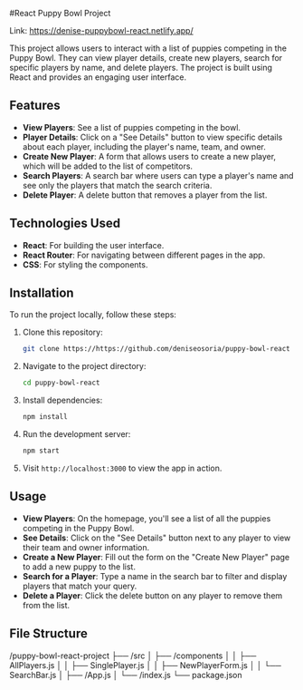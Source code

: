 #React Puppy Bowl Project

Link: https://denise-puppybowl-react.netlify.app/

This project allows users to interact with a list of puppies competing in the Puppy Bowl. They can view player details, create new players, search for specific players by name, and delete players. The project is built using React and provides an engaging user interface.

## Features

- **View Players**: See a list of puppies competing in the bowl.
- **Player Details**: Click on a "See Details" button to view specific details about each player, including the player's name, team, and owner.
- **Create New Player**: A form that allows users to create a new player, which will be added to the list of competitors.
- **Search Players**: A search bar where users can type a player's name and see only the players that match the search criteria.
- **Delete Player**: A delete button that removes a player from the list.

## Technologies Used

- **React**: For building the user interface.
- **React Router**: For navigating between different pages in the app.
- **CSS**: For styling the components.

## Installation

To run the project locally, follow these steps:

1. Clone this repository:
   ```bash
   git clone https://https://github.com/deniseosoria/puppy-bowl-react

2. Navigate to the project directory:

    ```bash
    cd puppy-bowl-react
    ```

3. Install dependencies:

    ```bash
    npm install
    ```

4. Run the development server:

    ```bash
    npm start
    ```

5. Visit `http://localhost:3000` to view the app in action.

## Usage

- **View Players**: On the homepage, you'll see a list of all the puppies competing in the Puppy Bowl.
- **See Details**: Click on the "See Details" button next to any player to view their team and owner information.
- **Create a New Player**: Fill out the form on the "Create New Player" page to add a new puppy to the list.
- **Search for a Player**: Type a name in the search bar to filter and display players that match your query.
- **Delete a Player**: Click the delete button on any player to remove them from the list.

## File Structure

/puppy-bowl-react-project
├── /src
│   ├── /components
│   │   ├── AllPlayers.js
│   │   ├── SinglePlayer.js
│   │   ├── NewPlayerForm.js
│   │   └── SearchBar.js
│   ├── /App.js
│   └── /index.js
└── package.json

